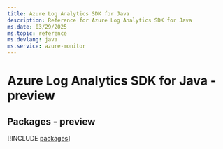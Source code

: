 ```yaml
---
title: Azure Log Analytics SDK for Java
description: Reference for Azure Log Analytics SDK for Java
ms.date: 03/29/2025
ms.topic: reference
ms.devlang: java
ms.service: azure-monitor
---
```

# Azure Log Analytics SDK for Java - preview
## Packages - preview
[!INCLUDE [packages](log-analytics-index.md)]